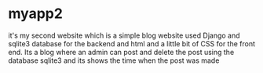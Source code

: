 # myapp2
it's my second website which is a simple blog website used Django and sqlite3 database for the backend and html and a little bit of CSS for the front end. Its a blog where an admin can post and delete the post using the database sqlite3 and its shows the time when the post was made
